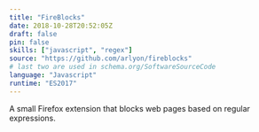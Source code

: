 ```yaml
---
title: "FireBlocks"
date: 2018-10-28T20:52:05Z
draft: false
pin: false
skills: ["javascript", "regex"]
source: "https://github.com/arlyon/fireblocks"
# last two are used in schema.org/SoftwareSourceCode
language: "Javascript"
runtime: "ES2017"
---
```


A small Firefox extension that blocks web pages based on regular
expressions.

